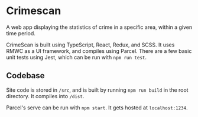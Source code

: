 # Crimescan

A web app displaying the statistics of crime in a specific area, within a given time period.

CrimeScan is built using TypeScript, React, Redux, and SCSS. It uses RMWC as a UI framework, and compiles using Parcel. There are a few basic unit tests using Jest, which can be run with `npm run test`.

## Codebase

Site code is stored in `/src`, and is built by running `npm run build` in the root directory. It compiles into `/dist`.

Parcel's serve can be run with `npm start`. It gets hosted at `localhost:1234`.
